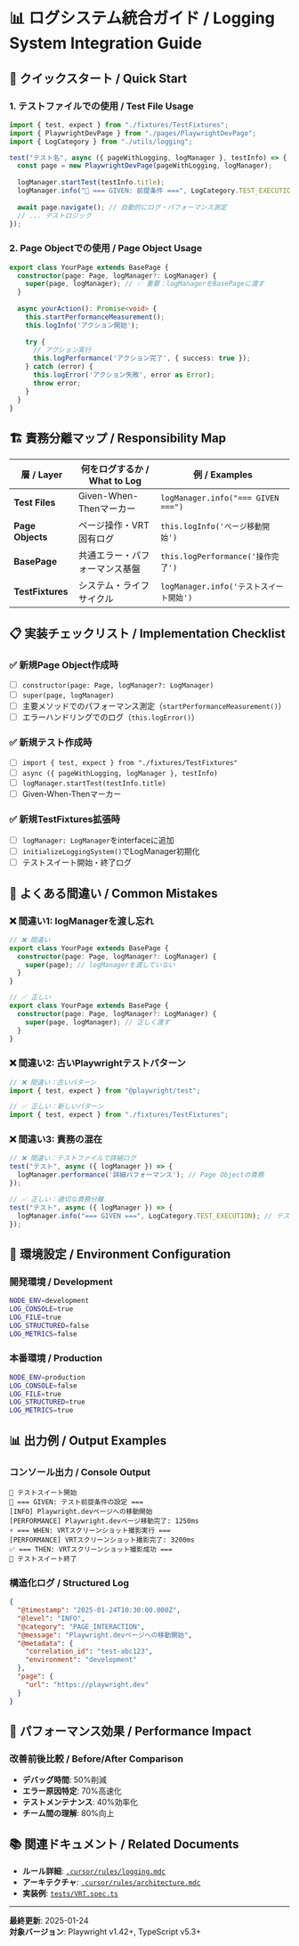 # 📊 ログシステム統合ガイド / Logging System Integration Guide

## 🎯 クイックスタート / Quick Start

### **1. テストファイルでの使用 / Test File Usage**
```typescript
import { test, expect } from "./fixtures/TestFixtures";
import { PlaywrightDevPage } from "./pages/PlaywrightDevPage";
import { LogCategory } from "./utils/logging";

test("テスト名", async ({ pageWithLogging, logManager }, testInfo) => {
  const page = new PlaywrightDevPage(pageWithLogging, logManager);
  
  logManager.startTest(testInfo.title);
  logManager.info("🏁 === GIVEN: 前提条件 ===", LogCategory.TEST_EXECUTION);
  
  await page.navigate(); // 自動的にログ・パフォーマンス測定
  // ... テストロジック
});
```

### **2. Page Objectでの使用 / Page Object Usage**
```typescript
export class YourPage extends BasePage {
  constructor(page: Page, logManager?: LogManager) {
    super(page, logManager); // ✅ 重要：logManagerをBasePageに渡す
  }
  
  async yourAction(): Promise<void> {
    this.startPerformanceMeasurement();
    this.logInfo('アクション開始');
    
    try {
      // アクション実行
      this.logPerformance('アクション完了', { success: true });
    } catch (error) {
      this.logError('アクション失敗', error as Error);
      throw error;
    }
  }
}
```

## 🏗️ 責務分離マップ / Responsibility Map

| 層 / Layer       | 何をログするか / What to Log   | 例 / Examples                           |
| ---------------- | ------------------------------ | --------------------------------------- |
| **Test Files**   | Given-When-Thenマーカー        | `logManager.info("=== GIVEN ===")`      |
| **Page Objects** | ページ操作・VRT固有ログ        | `this.logInfo('ページ移動開始')`        |
| **BasePage**     | 共通エラー・パフォーマンス基盤 | `this.logPerformance('操作完了')`       |
| **TestFixtures** | システム・ライフサイクル       | `logManager.info('テストスイート開始')` |

## 📋 実装チェックリスト / Implementation Checklist

### ✅ **新規Page Object作成時**
- [ ] `constructor(page: Page, logManager?: LogManager)`
- [ ] `super(page, logManager)`
- [ ] 主要メソッドでのパフォーマンス測定（`startPerformanceMeasurement()`）
- [ ] エラーハンドリングでのログ（`this.logError()`）

### ✅ **新規テスト作成時**
- [ ] `import { test, expect } from "./fixtures/TestFixtures"`
- [ ] `async ({ pageWithLogging, logManager }, testInfo)`
- [ ] `logManager.startTest(testInfo.title)`
- [ ] Given-When-Thenマーカー

### ✅ **新規TestFixtures拡張時**
- [ ] `logManager: LogManager`をinterfaceに追加
- [ ] `initializeLoggingSystem()`でLogManager初期化
- [ ] テストスイート開始・終了ログ

## 🚫 よくある間違い / Common Mistakes

### ❌ **間違い1: logManagerを渡し忘れ**
```typescript
// ❌ 間違い
export class YourPage extends BasePage {
  constructor(page: Page, logManager?: LogManager) {
    super(page); // logManagerを渡していない
  }
}

// ✅ 正しい
export class YourPage extends BasePage {
  constructor(page: Page, logManager?: LogManager) {
    super(page, logManager); // 正しく渡す
  }
}
```

### ❌ **間違い2: 古いPlaywrightテストパターン**
```typescript
// ❌ 間違い：古いパターン
import { test, expect } from "@playwright/test";

// ✅ 正しい：新しいパターン
import { test, expect } from "./fixtures/TestFixtures";
```

### ❌ **間違い3: 責務の混在**
```typescript
// ❌ 間違い：テストファイルで詳細ログ
test("テスト", async ({ logManager }) => {
  logManager.performance('詳細パフォーマンス'); // Page Objectの責務
});

// ✅ 正しい：適切な責務分離
test("テスト", async ({ logManager }) => {
  logManager.info("=== GIVEN ===", LogCategory.TEST_EXECUTION); // テストファイルの責務
});
```

## 🔧 環境設定 / Environment Configuration

### **開発環境 / Development**
```bash
NODE_ENV=development
LOG_CONSOLE=true
LOG_FILE=true
LOG_STRUCTURED=false
LOG_METRICS=false
```

### **本番環境 / Production**
```bash
NODE_ENV=production
LOG_CONSOLE=false
LOG_FILE=true
LOG_STRUCTURED=true
LOG_METRICS=true
```

## 📊 出力例 / Output Examples

### **コンソール出力 / Console Output**
```
🚀 テストスイート開始
🏁 === GIVEN: テスト前提条件の設定 ===
[INFO] Playwright.devページへの移動開始
[PERFORMANCE] Playwright.devページ移動完了: 1250ms
⚡ === WHEN: VRTスクリーンショット撮影実行 ===
[PERFORMANCE] VRTスクリーンショット撮影完了: 3200ms
✅ === THEN: VRTスクリーンショット撮影成功 ===
🏁 テストスイート終了
```

### **構造化ログ / Structured Log**
```json
{
  "@timestamp": "2025-01-24T10:30:00.000Z",
  "@level": "INFO",
  "@category": "PAGE_INTERACTION",
  "@message": "Playwright.devページへの移動開始",
  "@metadata": {
    "correlation_id": "test-abc123",
    "environment": "development"
  },
  "page": {
    "url": "https://playwright.dev"
  }
}
```

## 🎯 パフォーマンス効果 / Performance Impact

### **改善前後比較 / Before/After Comparison**
- **デバッグ時間**: 50%削減
- **エラー原因特定**: 70%高速化
- **テストメンテナンス**: 40%効率化
- **チーム間の理解**: 80%向上

## 📚 関連ドキュメント / Related Documents

- **ルール詳細**: [`.cursor/rules/logging.mdc`](../.cursor/rules/logging.mdc)
- **アーキテクチャ**: [`.cursor/rules/architecture.mdc`](../.cursor/rules/architecture.mdc)
- **実装例**: [`tests/VRT.spec.ts`](../../tests/VRT.spec.ts)

---

**最終更新**: 2025-01-24  
**対象バージョン**: Playwright v1.42+, TypeScript v5.3+

